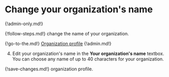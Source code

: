 # Change your organization's name

{!admin-only.md!}

{!follow-steps.md!} change the name of your organization.

{!go-to-the.md!} [Organization profile](/#organization/organization-profile)
{!admin.md!}

4. Edit your organization's name in the **Your organization's name** textbox.
You can choose any name of up to 40 characters for your organization.

{!save-changes.md!} organization profile.
